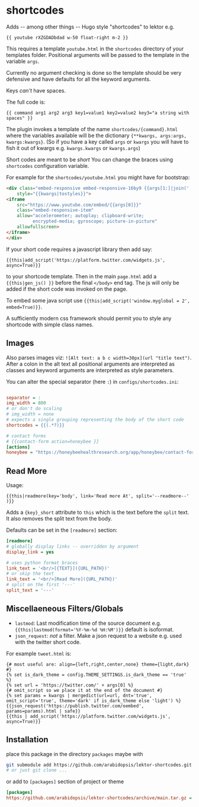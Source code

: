 # shortcodes

Adds -- among other things -- Hugo style "shortcodes" to lektor e.g.

`{{ youtube rXZGDADbdad w-50 float-right m-2 }}`

This requires a template `youtube.html` in the `shortcodes` directory
of your templates folder. Positional arguments will be passed to
the template in the variable `args`.

Currently no argument checking is done so the template should be
very defensive and have defaults for all the keyword arguments.

Keys *can't* have spaces.

The full code is:

`{{ command arg1 arg2 arg3 key1=value1 key2=value2 key3="a string with spaces" }}`

The plugin invokes a template of the name `shortcodes/{command}.html`
where the variables available will be the dictionary
`{**kwargs, args:args, kwargs:kwargs}`. (So if you have a key called `args` or `kwargs` you will have
to fish it out of kwargs e.g. `kwargs.kwargs` or `kwargs.args`)

Short codes are meant to be *short* You can change the braces using
`shortcodes` configuration variable.

For example for the `shortcodes/youtube.html` you might have for
bootstrap:

```html
<div class="embed-responsive embed-responsive-16by9 {{args[1:]|join(' ')}}"
    style="{{kwargs|tostyles}}">
<iframe
    src="https://www.youtube.com/embed/{{args[0]}}"
    class="embed-responsive-item"
    allow="accelerometer; autoplay; clipboard-write;
          encrypted-media; gyroscope; picture-in-picture"
    allowfullscreen>
</iframe>
</div>
```

If your short code requires a javascript library then add say:

```jinja
{{this|add_script('https://platform.twitter.com/widgets.js', async=True)}}
```

to your shortcode template. Then in the main `page.html` add
a `{{this|gen_js() }}` before the final `</body>` end tag. The js
will only be added if the short code was invoked on the page.

To embed some java script use
`{{this|add_script('window.myglobal = 2', embed=True)}}`.

A sufficiently modern css framework should permit you to style any shortcode
with simple class names.

## Images

Also parses images viz: `![Alt text: a b c width=30px](url "title text")`.
After a colon in the alt text all positional arguments are interpreted as classes
and keyword arguments are interpreted as style parameters.

You can alter the special separator (here `:`) in `configs/shortcodes.ini`:

```ini

separator = :
img_width = 800
# or don't do scaling
# img_width = none
# expects a single grouping representing the body of the short code
shortcodes = {{(.*?)}}

# contact forms
# {{contact-form action=honeybee }}
[actions]
honeybee = "https://honeybeehealthresearch.org/app/honeybee/contact-form"

```

## Read More

Usage:

```jinja
{{this|readmore(key='body', link='Read more At', split='--readmore--' )}}
```

Adds a `{key}_short` attribute to `this` which is the text
before the `split` text. It also removes the split text from the body.

Defaults can be set in the `[readmore]` section:

```ini
[readmore]
# globally display links -- overridden by argument
display_link = yes

# uses python format braces
link_text = '<br/>[{TEXT}]({URL_PATH})'
# or skip the text
link_text = '<br/>[Read More]({URL_PATH})'
# split on the first '---'
split_text = '---'

```

## Miscellaeneous Filters/Globals

* `lastmod`: Last modification time of the source document e.g. `{{this|lastmod(format='%Y-%m-%d %H:%M')}}` default is
  isoformat.
* `json_request`: *not* a filter. Make a json request to a website e.g. used with the twitter
  short code.

For example `tweet.html` is:
  
```jinja
{# most useful are: align={left,right,center,none} theme={light,dark} #}
{% set is_dark_theme = config.THEME_SETTINGS.is_dark_theme == 'true' %}
{% set url = 'https://twitter.com/' + args[0] %}
{# omit_script so we place it at the end of the document #}
{% set params = kwargs | mergedict(url=url, dnt='true', omit_script='true', theme='dark' if is_dark_theme else 'light') %}
{{json_request('https://publish.twitter.com/oembed', params=params).html | safe}}
{{this | add_script('https://platform.twitter.com/widgets.js', async=True)}}
```

## Installation

place this package in the directory `packages` maybe with

```bash
git submodule add https://github.com/arabidopsis/lektor-shortcodes.git packages/shortcodes
# or just git clone ...
```

or add to `[packages]` section of project or theme

```ini
[packages]
https://github.com/arabidopsis/lektor-shortcodes/archive/main.tar.gz = ""
```
